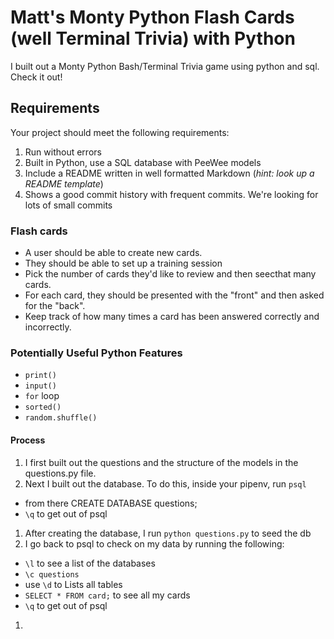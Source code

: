 # Matt's Monty Python Flash Cards (well Terminal Trivia) with Python

I built out a Monty Python Bash/Terminal Trivia game using python and sql. Check it out!

## Requirements

Your project should meet the following requirements:

1. Run without errors
1. Built in Python, use a SQL database with PeeWee models
1. Include a README written in well formatted Markdown (_hint: look up a README
   template_)
1. Shows a good commit history with frequent commits. We're looking for lots of
   small commits

### Flash cards

- A user should be able to create new cards.
- They should be able to set up a training session
- Pick the number of cards they'd like to review and then seecthat many cards.
- For each card, they should be presented with the "front" and then asked for the "back".
- Keep track of how many times a card has been answered correctly and incorrectly.

### Potentially Useful Python Features

- `print()`
- `input()`
- `for` loop
- `sorted()`
- `random.shuffle()`

#### Process

1. I first built out the questions and the structure of the models in the questions.py file.
1. Next I built out the database. To do this, inside your pipenv, run `psql`

- from there CREATE DATABASE questions;
- `\q` to get out of psql

1. After creating the database, I run `python questions.py` to seed the db
1. I go back to psql to check on my data by running the following:

- `\l` to see a list of the databases
- `\c questions`
- use `\d` to Lists all tables
- `SELECT * FROM card;` to see all my cards
- `\q` to get out of psql

1.
